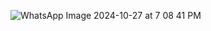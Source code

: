 ![WhatsApp Image 2024-10-27 at 7 08 41 PM](https://github.com/user-attachments/assets/eaccfaf5-75a5-4298-bd8e-4f03bf13511e)
